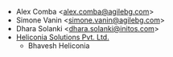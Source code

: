 - Alex Comba \<<alex.comba@agilebg.com>\>
- Simone Vanin \<<simone.vanin@agilebg.com>\>
- Dhara Solanki \<<dhara.solanki@initos.com>\>
- [Heliconia Solutions Pvt. Ltd.](https://www.heliconia.io)
  - Bhavesh Heliconia

